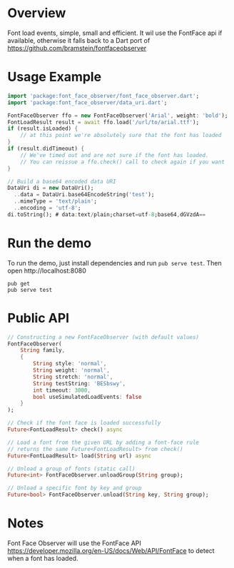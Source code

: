 # Overview

Font load events, simple, small and efficient. 
It wil use the FontFace api if available, otherwise it falls back to a Dart port of https://github.com/bramstein/fontfaceobserver

# Usage Example

```dart
import 'package:font_face_observer/font_face_observer.dart';
import 'package:font_face_observer/data_uri.dart';

FontFaceObserver ffo = new FontFaceObserver('Arial', weight: 'bold');
FontLoadResult result = await ffo.load('/url/to/arial.ttf');
if (result.isLoaded) {
    // at this point we're absolutely sure that the font has loaded
}
if (result.didTimeout) {
    // We've timed out and are not sure if the font has loaded.
    // You can reissue a ffo.check() call to check again if you want
}

// Build a base64 encoded data URI
DataUri di = new DataUri();
  ..data = DataUri.base64EncodeString('test');
  ..mimeType = 'text/plain';
  ..encoding = 'utf-8';
di.toString(); # data:text/plain;charset=utf-8;base64,dGVzdA==
```

# Run the demo

To run the demo, just install dependencies and run `pub serve test`. 
Then open http://localhost:8080 
```
pub get
pub serve test
```

# Public API

```dart
// Constructing a new FontFaceObserver (with default values)
FontFaceObserver(
    String family,
    {
        String style: 'normal',
        String weight: 'normal',
        String stretch: 'normal',
        String testString: 'BESbswy',
        int timeout: 3000,
        bool useSimulatedLoadEvents: false
    }
);

// Check if the font face is loaded successfully
Future<FontLoadResult> check() async

// Load a font from the given URL by adding a font-face rule
// returns the same Future<FontLoadResult> from check()
Future<FontLoadResult> load(String url) async

// Unload a group of fonts (static call)
Future<int> FontFaceObserver.unloadGroup(String group);

// Unload a specific font by key and group
Future<bool> FontFaceObserver.unload(String key, String group);
```

# Notes
Font Face Observer will use the FontFace API
https://developer.mozilla.org/en-US/docs/Web/API/FontFace to detect
when a font has loaded.
